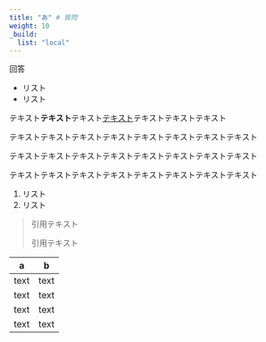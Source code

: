 ```yaml
---
title: "あ" # 質問
weight: 10
_build:
  list: "local"
---
```


回答

- リスト
- リスト

テキスト**テキスト**テキスト[テキスト](./)テキストテキストテキスト

テキストテキストテキストテキストテキストテキストテキストテキスト

テキストテキストテキストテキストテキストテキストテキストテキスト

テキストテキストテキストテキストテキストテキストテキストテキスト

1. リスト
2. リスト

> 引用テキスト
>
> 引用テキスト

| a    | b    |
| ---- | ---- |
| text | text |
| text | text |
| text | text |
| text | text |
